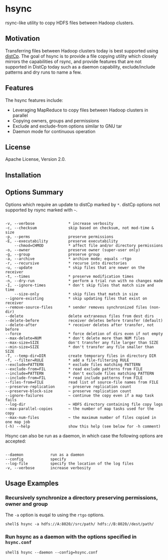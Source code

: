 hsync
=====

rsync-like utility to copy HDFS files between Hadoop clusters.

## Motivation

Transferring files between Hadoop clusters today is best supported using
[distCp](http://hadoop.apache.org/common/docs/r1.0.0/distcp.html).
The goal of hsync is to provide a file copying utility which closely mirrors
the capabilities of rsync, and provide features that are not supported in DistCp
today such as a daemon capability, exclude/include patterns and
dry runs to name a few.

## Features

The hsync features include:

* Leveraging MapReduce to copy files between Hadoop clusters in parallel
* Copying owners, groups and permissions
* Exclude and exclude-from options similar to GNU tar
* Daemon mode for continuous operation


## License

Apache License, Version 2.0.

## Installation


## Options Summary

Options which require an update to distCp marked by `*`. distCp options not supported by rsync marked
with `~`.

<pre><code>
-v, --verbose               * increase verbosity
-c, --checksum              skip based on checksum, not mod-time & size
-p, --perms                 preserve permissions
-E, --executability         preserve executability
    --chmod=CHMOD           * affect file and/or directory permissions
-o, --owner                 preserve owner (super-user only)
-g, --group                 preserve group
-a, --archive               * archive mode; equals -rtgo
-r, --recursive             * recurse into directories
-u, --update                * skip files that are newer on the receiver
-t, --times                 * preserve modification times
-n, --dry-run               * perform a trial run with no changes made
-I, --ignore-times          * don't skip files that match size and time
    --size-only             * skip files that match in size
--ignore-existing           * skip updating files that exist on receiver
--remove-source-files       * sender removes synchronized files (non-dir)
--delete                    delete extraneous files from dest dirs
--delete-before             receiver deletes before transfer (default)
--delete-after              * receiver deletes after transfer, not before
--force                     * force deletion of dirs even if not empty
--max-delete=NUM            * don't delete more than NUM files
--max-size=SIZE             don't transfer any file larger than SIZE
--min-size=SIZE             * don't transfer any file smaller than SIZE
-T, --temp-dir=DIR          create temporary files in directory DIR
-f, --filter=RULE           * add a file-filtering RULE
--exclude=PATTERN           * exclude files matching PATTERN
--exclude-from=FIL          * read exclude patterns from FILE
--include=PATTERN           * don't exclude files matching PATTERN
--include-from=FIL          * read include patterns from FILE
--files-from=FILE           read list of source-file names from FILE
--preserve-replication      ~ preserve replication count
--preserve-block-size       ~ preserve replication count
--ignore-failures           ~ continue the copy even if a map task fails
--log-dir                   ~ HDFS directory containing file copy logs
--max-parallel-copies       ~ the number of map tasks used for the copy
--max-num-files             ~ the maximum number of files copied in one map job
(-h) --help                 show this help (see below for -h comment)
</code></pre>


Hsync can also be run as a daemon, in which case the following options are accepted:

<pre><code>
--daemon            run as a daemon
--config            specify
--log-file          specify the location of the log files
-v, --verbose       increase verbosity
</code></pre>

## Usage Examples

### Recursively synchronize a directory preserving permissions, owner and group

The `-a` option is euqal to using the `rtgo` options.

<pre><code>shell$ hsync -a hdfs://A:8020//src/path/ hdfs://B:8020//dest/path/
</code></pre>

### Run hsync as a daemon with the options specified in `hsync.conf`

<pre><code>shell$ hsync --daemon --config=hsync.conf
</code></pre>
